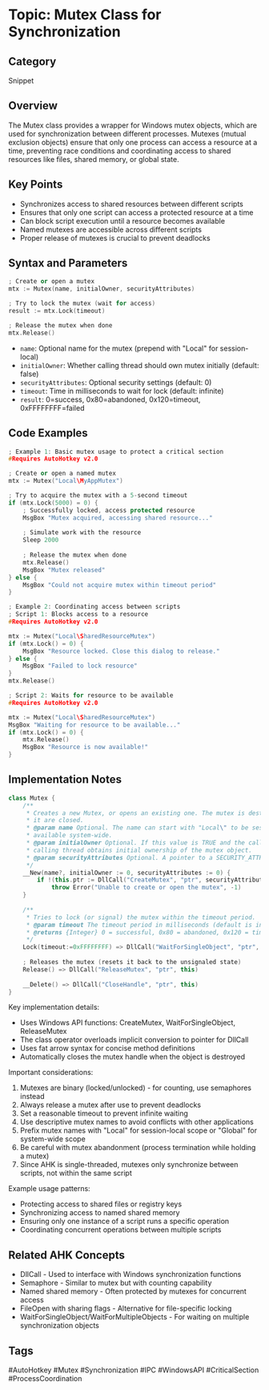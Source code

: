 # Topic: Mutex Class for Synchronization

## Category

Snippet

## Overview

The Mutex class provides a wrapper for Windows mutex objects, which are used for synchronization between different processes. Mutexes (mutual exclusion objects) ensure that only one process can access a resource at a time, preventing race conditions and coordinating access to shared resources like files, shared memory, or global state.

## Key Points

- Synchronizes access to shared resources between different scripts
- Ensures that only one script can access a protected resource at a time 
- Can block script execution until a resource becomes available
- Named mutexes are accessible across different scripts
- Proper release of mutexes is crucial to prevent deadlocks

## Syntax and Parameters

```cpp
; Create or open a mutex
mtx := Mutex(name, initialOwner, securityAttributes)

; Try to lock the mutex (wait for access)
result := mtx.Lock(timeout)

; Release the mutex when done
mtx.Release()
```

- `name`: Optional name for the mutex (prepend with "Local\" for session-local)
- `initialOwner`: Whether calling thread should own mutex initially (default: false)
- `securityAttributes`: Optional security settings (default: 0)
- `timeout`: Time in milliseconds to wait for lock (default: infinite)
- `result`: 0=success, 0x80=abandoned, 0x120=timeout, 0xFFFFFFFF=failed

## Code Examples

```cpp
; Example 1: Basic mutex usage to protect a critical section
#Requires AutoHotkey v2.0

; Create or open a named mutex
mtx := Mutex("Local\MyAppMutex")

; Try to acquire the mutex with a 5-second timeout
if (mtx.Lock(5000) = 0) {
    ; Successfully locked, access protected resource
    MsgBox "Mutex acquired, accessing shared resource..."
    
    ; Simulate work with the resource
    Sleep 2000
    
    ; Release the mutex when done
    mtx.Release()
    MsgBox "Mutex released"
} else {
    MsgBox "Could not acquire mutex within timeout period"
}

; Example 2: Coordinating access between scripts
; Script 1: Blocks access to a resource
#Requires AutoHotkey v2.0

mtx := Mutex("Local\SharedResourceMutex")
if (mtx.Lock() = 0) {
    MsgBox "Resource locked. Close this dialog to release."
} else {
    MsgBox "Failed to lock resource"
}
mtx.Release()

; Script 2: Waits for resource to be available
#Requires AutoHotkey v2.0

mtx := Mutex("Local\SharedResourceMutex")
MsgBox "Waiting for resource to be available..."
if (mtx.Lock() = 0) {
    mtx.Release()
    MsgBox "Resource is now available!"
}
```

## Implementation Notes

```cpp
class Mutex {
    /**
     * Creates a new Mutex, or opens an existing one. The mutex is destroyed once all handles to
     * it are closed.
     * @param name Optional. The name can start with "Local\" to be session-local, or "Global\" to be 
     * available system-wide.
     * @param initialOwner Optional. If this value is TRUE and the caller created the mutex, the 
     * calling thread obtains initial ownership of the mutex object.
     * @param securityAttributes Optional. A pointer to a SECURITY_ATTRIBUTES structure.
     */
    __New(name?, initialOwner := 0, securityAttributes := 0) {
        if !(this.ptr := DllCall("CreateMutex", "ptr", securityAttributes, "int", !!initialOwner, "ptr", IsSet(name) ? StrPtr(name) : 0))
            throw Error("Unable to create or open the mutex", -1)
    }
    
    /**
     * Tries to lock (or signal) the mutex within the timeout period.
     * @param timeout The timeout period in milliseconds (default is infinite wait)
     * @returns {Integer} 0 = successful, 0x80 = abandoned, 0x120 = timeout, 0xFFFFFFFF = failed
     */
    Lock(timeout:=0xFFFFFFFF) => DllCall("WaitForSingleObject", "ptr", this, "int", timeout, "int")
    
    ; Releases the mutex (resets it back to the unsignaled state)
    Release() => DllCall("ReleaseMutex", "ptr", this)
    
    __Delete() => DllCall("CloseHandle", "ptr", this)
}
```

Key implementation details:
- Uses Windows API functions: CreateMutex, WaitForSingleObject, ReleaseMutex
- The class operator overloads implicit conversion to pointer for DllCall
- Uses fat arrow syntax for concise method definitions
- Automatically closes the mutex handle when the object is destroyed

Important considerations:
1. Mutexes are binary (locked/unlocked) - for counting, use semaphores instead
2. Always release a mutex after use to prevent deadlocks
3. Set a reasonable timeout to prevent infinite waiting
4. Use descriptive mutex names to avoid conflicts with other applications
5. Prefix mutex names with "Local\" for session-local scope or "Global\" for system-wide scope
6. Be careful with mutex abandonment (process termination while holding a mutex)
7. Since AHK is single-threaded, mutexes only synchronize between scripts, not within the same script

Example usage patterns:
- Protecting access to shared files or registry keys
- Synchronizing access to named shared memory
- Ensuring only one instance of a script runs a specific operation
- Coordinating concurrent operations between multiple scripts

## Related AHK Concepts

- DllCall - Used to interface with Windows synchronization functions
- Semaphore - Similar to mutex but with counting capability
- Named shared memory - Often protected by mutexes for concurrent access
- FileOpen with sharing flags - Alternative for file-specific locking
- WaitForSingleObject/WaitForMultipleObjects - For waiting on multiple synchronization objects

## Tags

#AutoHotkey #Mutex #Synchronization #IPC #WindowsAPI #CriticalSection #ProcessCoordination